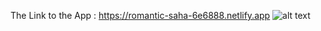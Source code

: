The Link to the App : https://romantic-saha-6e6888.netlify.app
![alt text](https://github.com/[username]/[reponame]/blob/[branch]/image.jpg?raw=true)




